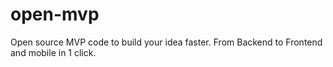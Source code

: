 # open-mvp
Open source MVP code to build your idea faster. From Backend to Frontend and mobile in 1 click.
